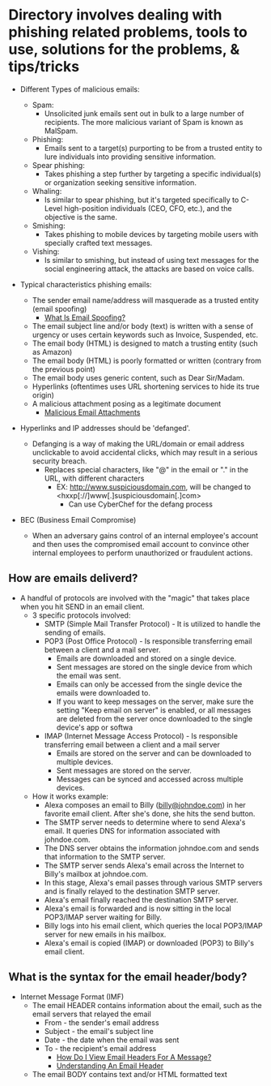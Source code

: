 # Directory involves dealing with phishing related problems, tools to use, solutions for the problems, & tips/tricks

- Different Types of malicious emails:
  - Spam:
    - Unsolicited junk emails sent out in bulk to a large number of recipients. The more malicious variant of Spam is known as MalSpam.
  - Phishing:
    - Emails sent to a target(s) purporting to be from a trusted entity to lure individuals into providing sensitive information.
  - Spear phishing:
    - Takes phishing a step further by targeting a specific individual(s) or organization seeking sensitive information.  
  - Whaling:
    - Is similar to spear phishing, but it's targeted specifically to C-Level high-position individuals (CEO, CFO, etc.), and the objective is the same.
  - Smishing:
    - Takes phishing to mobile devices by targeting mobile users with specially crafted text messages.
  - Vishing:
    - Is similar to smishing, but instead of using text messages for the social engineering attack, the attacks are based on voice calls.

- Typical characteristics phishing emails:
  - The sender email name/address will masquerade as a trusted entity (email spoofing)
    - [What Is Email Spoofing?](<https://www.proofpoint.com/us/threat-reference/email-spoofing>)
  - The email subject line and/or body (text) is written with a sense of urgency or uses certain keywords such as Invoice, Suspended, etc.
  - The email body (HTML) is designed to match a trusting entity (such as Amazon)
  - The email body (HTML) is poorly formatted or written (contrary from the previous point)
  - The email body uses generic content, such as Dear Sir/Madam.
  - Hyperlinks (oftentimes uses URL shortening services to hide its true origin)
  - A malicious attachment posing as a legitimate document
    - [Malicious Email Attachments](<https://www.proofpoint.com/us/threat-reference/malicious-email-attachments>)

- Hyperlinks and IP addresses should be 'defanged'.
  - Defanging is a way of making the URL/domain or email address unclickable to avoid accidental clicks, which may result in a serious security breach.
    - Replaces special characters, like "@" in the email or "." in the URL, with different characters
      - EX: <http://www.suspiciousdomain.com>, will be changed to <hxxp[://]www[.]suspiciousdomain[.]com>
        - Can use CyberChef for the defang process

- BEC (Business Email Compromise)
  - When an adversary gains control of an internal employee's account and then uses the compromised email account to convince other internal employees to perform unauthorized or fraudulent actions.

## How are emails deliverd?

- A handful of protocols are involved with the "magic" that takes place when you hit SEND in an email client.
  - 3 specific protocols involved:
    - SMTP (Simple Mail Transfer Protocol) - It is utilized to handle the sending of emails.
    - POP3 (Post Office Protocol) - Is responsible transferring email between a client and a mail server.
      - Emails are downloaded and stored on a single device.
      - Sent messages are stored on the single device from which the email was sent.
      - Emails can only be accessed from the single device the emails were downloaded to.
      - If you want to keep messages on the server, make sure the setting "Keep email on server" is enabled, or all messages are deleted from the server once downloaded to the single device's app or softwa
    - IMAP (Internet Message Access Protocol) - Is responsible transferring email between a client and a mail server
      - Emails are stored on the server and can be downloaded to multiple devices.
      - Sent messages are stored on the server.
      - Messages can be synced and accessed across multiple devices.
  - How it works example:
    - Alexa composes an email to Billy (<billy@johndoe.com>) in her favorite email client. After she's done, she hits the send button.
    - The SMTP server needs to determine where to send Alexa's email. It queries DNS for information associated with johndoe.com.
    - The DNS server obtains the information johndoe.com and sends that information to the SMTP server.
    - The SMTP server sends Alexa's email across the Internet to Billy's mailbox at johndoe.com.
    - In this stage, Alexa's email passes through various SMTP servers and is finally relayed to the destination SMTP server.
    - Alexa's email finally reached the destination SMTP server.
    - Alexa's email is forwarded and is now sitting in the local POP3/IMAP server waiting for Billy.
    - Billy logs into his email client, which queries the local POP3/IMAP server for new emails in his mailbox.
    - Alexa's email is copied (IMAP) or downloaded (POP3) to Billy's email client.

## What is the syntax for the email header/body?

- Internet Message Format (IMF)
  - The email HEADER contains information about the email, such as the email servers that relayed the email
    - From - the sender's email address
    - Subject - the email's subject line
    - Date - the date when the email was sent
    - To - the recipient's email address
      - [How Do I View Email Headers For A Message?](<https://mediatemple.zendesk.com/hc/en-us/articles/204644060-how-do-i-view-email-headers-for-a-message>)
      - [Understanding An Email Header](<https://mediatemple.zendesk.com/hc/en-us/articles/204643950-understanding-an-email-header>)
  - The email BODY contains text and/or HTML formatted text
